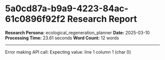 # 5a0cd87a-b9a9-4223-84ac-61c0896f92f2 Research Report

**Research Persona:** ecological_regeneration_planner
**Date:** 2025-03-10
**Processing Time:** 23.61 seconds
**Word Count:** 12 words

---

Error making API call: Expecting value: line 1 column 1 (char 0)